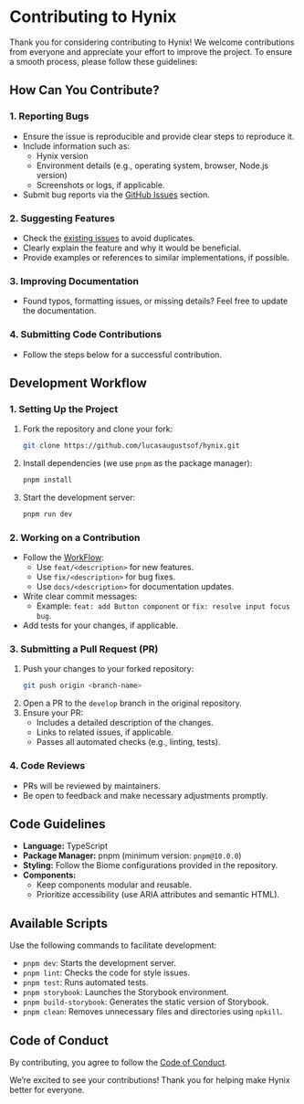 # Contributing to Hynix

Thank you for considering contributing to Hynix! We welcome contributions from
everyone and appreciate your effort to improve the project. To ensure a smooth
process, please follow these guidelines:

## **How Can You Contribute?**

### 1. Reporting Bugs

- Ensure the issue is reproducible and provide clear steps to reproduce it.
- Include information such as:
  - Hynix version
  - Environment details (e.g., operating system, browser, Node.js version)
  - Screenshots or logs, if applicable.
- Submit bug reports via the
  [GitHub Issues](https://github.com/lucasaugustsof/hynix/issues) section.

### 2. Suggesting Features

- Check the [existing issues](https://github.com/lucasaugustsof/hynix/issues) to
  avoid duplicates.
- Clearly explain the feature and why it would be beneficial.
- Provide examples or references to similar implementations, if possible.

### 3. Improving Documentation

- Found typos, formatting issues, or missing details? Feel free to update the
  documentation.

### 4. Submitting Code Contributions

- Follow the steps below for a successful contribution.

## **Development Workflow**

### 1. Setting Up the Project

1. Fork the repository and clone your fork:
   ```bash
   git clone https://github.com/lucasaugustsof/hynix.git
   ```
2. Install dependencies (we use `pnpm` as the package manager):
   ```bash
   pnpm install
   ```
3. Start the development server:
   ```bash
   pnpm run dev
   ```

### 2. Working on a Contribution

- Follow the [WorkFlow](./WORKFLOW.md):
  - Use `feat/<description>` for new features.
  - Use `fix/<description>` for bug fixes.
  - Use `docs/<description>` for documentation updates.
- Write clear commit messages:
  - Example: `feat: add Button component` or `fix: resolve input focus bug`.
- Add tests for your changes, if applicable.

### 3. Submitting a Pull Request (PR)

1. Push your changes to your forked repository:
   ```bash
   git push origin <branch-name>
   ```
2. Open a PR to the `develop` branch in the original repository.
3. Ensure your PR:
   - Includes a detailed description of the changes.
   - Links to related issues, if applicable.
   - Passes all automated checks (e.g., linting, tests).

### 4. Code Reviews

- PRs will be reviewed by maintainers.
- Be open to feedback and make necessary adjustments promptly.

## **Code Guidelines**

- **Language:** TypeScript
- **Package Manager:** pnpm (minimum version: `pnpm@10.0.0`)
- **Styling:** Follow the Biome configurations provided in the repository.
- **Components:**
  - Keep components modular and reusable.
  - Prioritize accessibility (use ARIA attributes and semantic HTML).

## **Available Scripts**

Use the following commands to facilitate development:

- `pnpm dev`: Starts the development server.
- `pnpm lint`: Checks the code for style issues.
- `pnpm test`: Runs automated tests.
- `pnpm storybook`: Launches the Storybook environment.
- `pnpm build-storybook`: Generates the static version of Storybook.
- `pnpm clean`: Removes unnecessary files and directories using `npkill`.

## **Code of Conduct**

By contributing, you agree to follow the
[Code of Conduct](./CODE_OF_CONDUCT.md).

We’re excited to see your contributions! Thank you for helping make Hynix better
for everyone.
